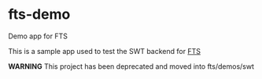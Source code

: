 # fts-demo
Demo app for FTS

This is a sample app used to test the SWT backend for [FTS](https://github.com/fcatrin/fts)

**WARNING** This project has been deprecated and moved into fts/demos/swt
